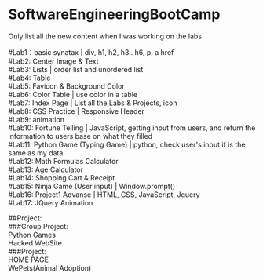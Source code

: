 # SoftwareEngineeringBootCamp

Only list all the new content when I was working on the labs<br />

#Lab1：basic synatax | div, h1, h2, h3.. h6, p, a href<br />
#Lab2: Center Image & Text<br />
#Lab3: Lists | order list and unordered list<br />
#Lab4: Table<br />
#Lab5: Favicon & Background Color<br />
#Lab6: Color Table | use color in a table<br />
#Lab7: Index Page | List all the Labs & Projects, icon<br />
#Lab8: CSS Practice | Responsive Header<br />
#Lab9: animation<br />
#Lab10: Fortune Telling | JavaScript, getting input from users, and return the information to users base on what they filled  <br />
#Lab11: Python Game (Typing Game) | python, check user's input if is the same as my data<br />
#Lab12: Math Formulas Calculator<br />
#Lab13: Age Calculator<br />
#Lab14: Shopping Cart & Receipt<br />
#Lab15: Ninja Game (User input) | Window.prompt()<br />
#Lab16: Project1 Advanse | HTML, CSS, JavaScript, Jquery <br /> 
#Lab17: JQuery Animation

##Project: <br />
  ###Group Project:<br />
              Python Games <br />
              Hacked WebSite<br />
  ###Project:<br />
              HOME PAGE<br />
              WePets(Animal Adoption)<br />
